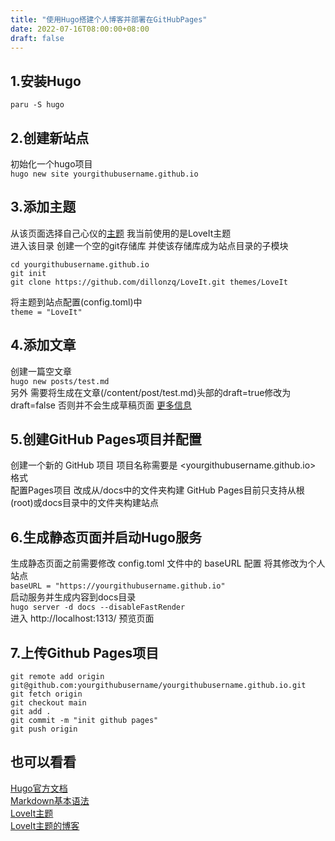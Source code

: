 ```yaml
---
title: "使用Hugo搭建个人博客并部署在GitHubPages"
date: 2022-07-16T08:00:00+08:00
draft: false
---
```


## 1.安装Hugo

`paru -S hugo`

## 2.创建新站点

初始化一个hugo项目  
`hugo new site yourgithubusername.github.io`

## 3.添加主题

从该页面选择自己心仪的[主题](https://themes.gohugo.io/) 我当前使用的是LoveIt主题  
进入该目录 创建一个空的git存储库 并使该存储库成为站点目录的子模块

```
cd yourgithubusername.github.io
git init
git clone https://github.com/dillonzq/LoveIt.git themes/LoveIt
```

将主题到站点配置(config.toml)中  
`theme = "LoveIt"`

## 4.添加文章

创建一篇空文章  
`hugo new posts/test.md`  
另外 需要将生成在文章(/content/post/test.md)头部的draft=true修改为draft=false 否则并不会生成草稿页面
[更多信息](https://gohugo.io/getting-started/usage/#draft-future-and-expired-content)

## 5.创建GitHub Pages项目并配置

创建一个新的 GitHub 项目 项目名称需要是 <yourgithubusername.github.io> 格式  
配置Pages项目 改成从/docs中的文件夹构建 GitHub Pages目前只支持从根(root)或docs目录中的文件夹构建站点

## 6.生成静态页面并启动Hugo服务

生成静态页面之前需要修改 config.toml 文件中的 baseURL 配置 将其修改为个人站点  
`baseURL = "https://yourgithubusername.github.io"`  
启动服务并生成内容到docs目录  
`hugo server -d docs --disableFastRender`  
进入 http://localhost:1313/ 预览页面

## 7.上传Github Pages项目

```
git remote add origin git@github.com:yourgithubusername/yourgithubusername.github.io.git
git fetch origin
git checkout main
git add .
git commit -m "init github pages"
git push origin
```

## 也可以看看

[Hugo官方文档](https://gohugo.io/documentation/)  
[Markdown基本语法](https://www.markdownguide.org/basic-syntax/)  
[LoveIt主题](https://github.com/dillonzq/LoveIt)  
[LoveIt主题的博客](https://hugoloveit.com/)